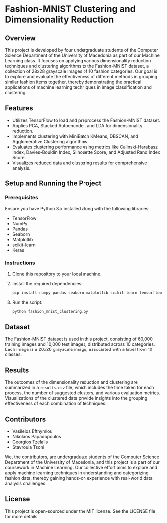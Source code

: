 # Fashion-MNIST Clustering and Dimensionality Reduction

## Overview
This project is developed by four undergraduate students of the Computer Science Department of the University of Macedonia as part of our Machine Learning class. It focuses on applying various dimensionality reduction techniques and clustering algorithms to the Fashion-MNIST dataset, a collection of 28x28 grayscale images of 10 fashion categories. Our goal is to explore and evaluate the effectiveness of different methods in grouping similar fashion items together, thereby demonstrating the practical applications of machine learning techniques in image classification and clustering.

## Features
- Utilizes TensorFlow to load and preprocess the Fashion-MNIST dataset.
- Applies PCA, Stacked Autoencoder, and LDA for dimensionality reduction.
- Implements clustering with MiniBatch KMeans, DBSCAN, and Agglomerative Clustering algorithms.
- Evaluates clustering performance using metrics like Calinski-Harabasz Index, Davies-Bouldin Index, Silhouette Score, and Adjusted Rand Index Score.
- Visualizes reduced data and clustering results for comprehensive analysis.

## Setup and Running the Project
### Prerequisites
Ensure you have Python 3.x installed along with the following libraries:
- TensorFlow
- NumPy
- Pandas
- Seaborn
- Matplotlib
- scikit-learn
- Keras

### Instructions
1. Clone this repository to your local machine.
2. Install the required dependencies:
   
   ```bash
   pip install numpy pandas seaborn matplotlib scikit-learn tensorflow keras
   ```
3. Run the script:
   ```bash
   python fashion_mnist_clustering.py
   ```

## Dataset
The Fashion-MNIST dataset is used in this project, consisting of 60,000 training images and 10,000 test images, distributed across 10 categories. Each image is a 28x28 grayscale image, associated with a label from 10 classes.

## Results
The outcomes of the dimensionality reduction and clustering are summarized in a `results.csv` file, which includes the time taken for each process, the number of suggested clusters, and various evaluation metrics. Visualizations of the clustered data provide insights into the grouping effectiveness of each combination of techniques.

## Contributors
- Vasileios Efthymiou
- Nikolaos Papadopoulos
- Georgios Tzelalis
- Stavroula Tsoni

We, the contributors, are undergraduate students of the Computer Science Department of the University of Macedonia, and this project is a part of our coursework in Machine Learning. Our collective effort aims to explore and apply machine learning techniques in understanding and categorizing fashion data, thereby gaining hands-on experience with real-world data analysis challenges.

## License
This project is open-sourced under the MIT license. See the LICENSE file for more details.

   

